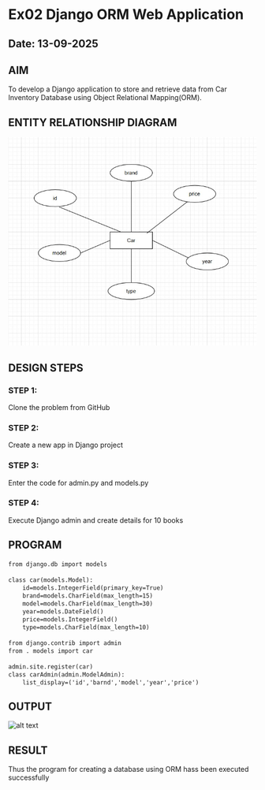 # Ex02 Django ORM Web Application
## Date: 13-09-2025

## AIM
To develop a Django application to store and retrieve data from Car Inventory Database using Object Relational Mapping(ORM).

## ENTITY RELATIONSHIP DIAGRAM

![alt text](<WhatsApp Image 2025-09-13 at 09.37.14_63f9a718.jpg>)

## DESIGN STEPS

### STEP 1:
Clone the problem from GitHub

### STEP 2:
Create a new app in Django project

### STEP 3:
Enter the code for admin.py and models.py

### STEP 4:
Execute Django admin and create details for 10 books

## PROGRAM

```
from django.db import models

class car(models.Model):
    id=models.IntegerField(primary_key=True)
    brand=models.CharField(max_length=15)
    model=models.CharField(max_length=30)
    year=models.DateField()
    price=models.IntegerField()
    type=models.CharField(max_length=10)

from django.contrib import admin
from . models import car

admin.site.register(car)
class carAdmin(admin.ModelAdmin):
    list_display=('id','barnd','model','year','price')    
```
## OUTPUT
![alt text](<Screenshot 2025-09-13 110521.png>)


## RESULT
Thus the program for creating a database using ORM hass been executed successfully
